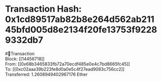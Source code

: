 
Transaction Hash: 0x1cd89517ab82b8e264d562ab21145bfd005d8e2134f20fe13753f92289332db7
====================================================================================
  
#💸Transaction  
Block: [[14456718]]  
From: [[0x68b3465833fb72a70ecdf485e0e4c7bd8665fc45]]  
To: [[0xc02aaa39b223fe8d0a0e5c4f27ead9083c756cc2]]  
Transferred: 1.2608949402967176 Ether